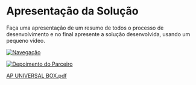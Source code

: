 # Apresentação da Solução

Faça uma apresentação de um resumo de todos o processo de desenvolvimento e no final apresente a solução desenvolvida, usando um pequeno vídeo.

[![Navegação](https://img.youtube.com/vi/00eRDLuH9Pw/maxresdefault.jpg)](https://www.youtube.com/watch?v=00eRDLuH9Pw)

[![Depoimento do Parceiro](https://img.youtube.com/vi/ZFhWBxpFiSo/maxresdefault.jpg)](https://www.youtube.com/watch?v=ZFhWBxpFiSo)

[AP UNIVERSAL BOX.pdf](https://github.com/user-attachments/files/15949154/AP.UNIVERSAL.BOX.pdf)
